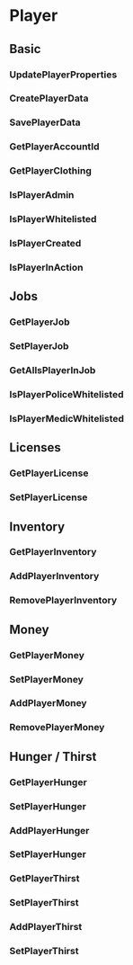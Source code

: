 # Player

## Basic

### UpdatePlayerProperties

### CreatePlayerData

### SavePlayerData

### GetPlayerAccountId

### GetPlayerClothing

### IsPlayerAdmin

### IsPlayerWhitelisted

### IsPlayerCreated

### IsPlayerInAction

## Jobs

### GetPlayerJob

### SetPlayerJob

### GetAllsPlayerInJob

### IsPlayerPoliceWhitelisted

### IsPlayerMedicWhitelisted

## Licenses

### GetPlayerLicense

### SetPlayerLicense

## Inventory

### GetPlayerInventory

### AddPlayerInventory

### RemovePlayerInventory

## Money

### GetPlayerMoney

### SetPlayerMoney

### AddPlayerMoney

### RemovePlayerMoney

## Hunger / Thirst

### GetPlayerHunger

### SetPlayerHunger

### AddPlayerHunger

### SetPlayerHunger

### GetPlayerThirst

### SetPlayerThirst

### AddPlayerThirst

### SetPlayerThirst

